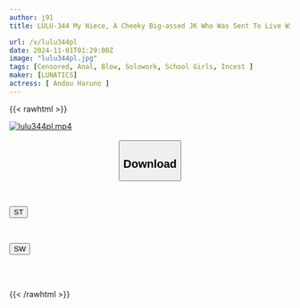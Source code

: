 ```yaml
---
author: j91
title: LULU-344 My Niece, A Cheeky Big-assed JK Who Was Sent To Live With Me Because Of Her Bad Behavior, Teased Me By Showing Me Her Anus, And I Got A Close-knit Erection. I Had ATM (Ass To Mouth) Sex With Her, Alternating Between [Split Tongue Blowjob] And [Anal Creampie], And Squeezed Out All Of My Uncle's Semen. Haruno Ando

url: /v/lulu344pl
date: 2024-11-01T01:29:00Z
image: "lulu344pl.jpg"
tags: [Censored, Anal, Blow, Solowork, School Girls, Incest	]
maker: [LUNATICS]
actress: [ Andou Haruno ]
---
```



{{< rawhtml >}}

<div class="video" data-videoid="4R13B96pyQUKYJX">
    <a href="javascript:;">
        <img src="/v/lulu344pl/lulu344pl.jpg" width="WIDTH" height="HEIGHT" alt="lulu344pl.mp4" loading="lazy">
    </a>
</div>

<script type="text/javascript" src="https://j91.asia/asset/on-demand-st.js"></script>

<br>
  <link rel="stylesheet" href="https://j91.asia/asset/bs5.css">
  
  <center>
  <button class="btn btn-primary" type="button" data-bs-toggle="collapse" data-bs-target=".multi-collapse" aria-expanded="false" aria-controls="multiCollapseExample1 multiCollapseExample2"><h2>Download</h2></button></center>
</p>
<div class="row">
  <div class="col">
    <div class="collapse multi-collapse" id="multiCollapseExample1">
      <div class="card card-body">
	      	      <br>
<div class="buttons">  
<p><a href="/v/lulu344pl/st.html" target="_blank"><button class="btn-hover color-3"><i class="fa fa-download"></i> ST</button></a></p></div>
    </div>
  </div>
</div>
  <div class="col">
    <div class="collapse multi-collapse" id="multiCollapseExample2">
      <div class="card card-body">
	      <br>
<div class="buttons">
<p><a href="/v/lulu344pl/sw.html" target="_blank"><button class="btn-hover color-2"><i class="fa fa-download"></i> SW</button></a></p></div>
<br><br>
      </div>
    </div>
  </div>
</div>

{{< /rawhtml >}}